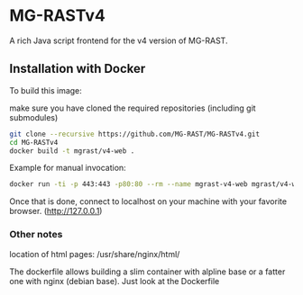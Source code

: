 MG-RASTv4
=========

A rich Java script frontend for the v4 version of MG-RAST.


## Installation with Docker ##

To build this image:

make sure you have cloned the required repositories (including git submodules)

```bash
git clone --recursive https://github.com/MG-RAST/MG-RASTv4.git
cd MG-RASTv4
docker build -t mgrast/v4-web .
```

Example for manual invocation:
```bash
docker run -ti -p 443:443 -p80:80 --rm --name mgrast-v4-web mgrast/v4-web
```

Once that is done, connect to localhost on your machine with your favorite browser. (http://127.0.0.1)

### Other notes ###


location of html pages: /usr/share/nginx/html/

The dockerfile allows building a slim container with alpline base or a fatter one with nginx (debian base). Just look at the Dockerfile

